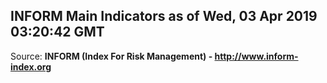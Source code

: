 ## INFORM Main Indicators as of Wed, 03 Apr 2019 03:20:42 GMT

Source: **INFORM (Index For Risk Management) - http://www.inform-index.org**